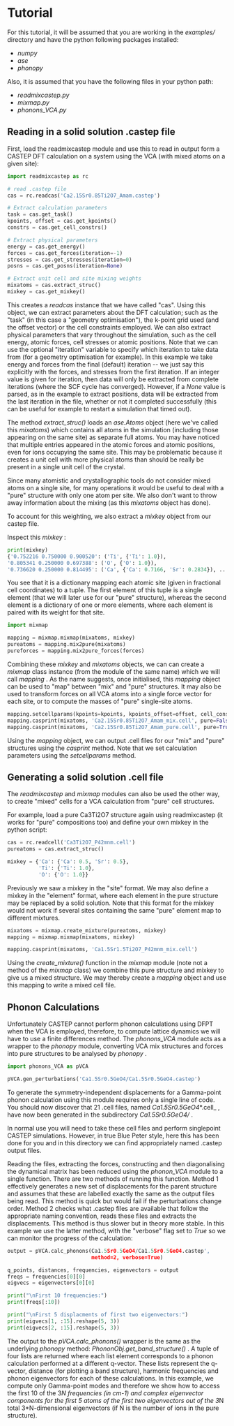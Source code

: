 # Tutorial

For this tutorial, it will be assumed that you are working in the _examples/_ directory and have the python following packages installed:

* _numpy_
* _ase_
* _phonopy_

Also, it is assumed that you have the following files in your python path:

* _readmixcastep.py_
* _mixmap.py_
* _phonons_VCA.py_

## Reading in a solid solution .castep file

First, load the readmixcastep module and use this to read in output form a CASTEP DFT calculation on a system using the VCA (with mixed atoms on a given site): 

```python
import readmixcastep as rc

# read .castep file
cas = rc.readcas('Ca2.15Sr0.85Ti2O7_Amam.castep')

# Extract calculation parameters
task = cas.get_task()
kpoints, offset = cas.get_kpoints()
constrs = cas.get_cell_constrs()

# Extract physical parameters
energy = cas.get_energy()
forces = cas.get_forces(iteration=-1)
stresses = cas.get_stresses(iteration=0)
posns = cas.get_posns(iteration=None)

# Extract unit cell and site mixing weights
mixatoms = cas.extract_struc()
mixkey = cas.get_mixkey()
```

This creates a _readcas_ instance that we have called "cas". Using this object, we can extract parameters about the DFT calculation; such as the "task" (in this case a "geometry optimisation"), the k-point grid used (and the offset vector) or the cell constraints employed. We can also extract physical parameters that vary throughout the simulation, such as the cell energy, atomic forces, cell stresses or atomic positions. Note that we can use the optional "iteration" variable to specify which iteration to take data from (for a geometry optimisation for example). In this example we take energy and forces from the final (default) iteration -- we just say this explicitly with the forces, and stresses from the first iteration. If an integer value is given for iteration, then data will only be extracted from complete iterations (where the SCF cycle has converged). However, if a _None_ value is parsed, as in the example to extract positions, data will be extracted from the last iteration in the file, whether or not it completed successfully (this can be useful for example to restart a simulation that timed out).

The method _extract_struc()_ loads an _ase.Atoms_ object (here we've called this _mixatoms_) which contains all atoms in the simulation (including those appearing on the same site) as separate full atoms. You may have noticed that multiple entries appeared in the atomic forces and atomic positions, even for ions occupying the same site. This may be problematic because it creates a unit cell with more physical atoms than should be really be present in a single unit cell of the crystal.

Since many atomistic and crystallographic tools do not consider mixed atoms on a single site, for many operations it would be useful to deal with a "pure" structure with only one atom per site. We also don't want to throw away information about the mixing (as this _mixatoms_ object has done).

To account for this weighting, we also extract a _mixkey_ object from our castep file.

Inspect this _mixkey_ :

```python
print(mixkey)
{'0.752216 0.750000 0.900520': ('Ti', {'Ti': 1.0}),
'0.805341 0.250000 0.697388': ('O', {'O': 1.0}),
'0.736620 0.250000 0.814495': ('Ca', {'Ca': 0.7166, 'Sr': 0.2834}), ...
```

You see that it is a dictionary mapping each atomic site (given in fractional cell coordinates) to a tuple. The first element of this tuple is a single element (that we will later use for our "pure" structure), whereas the second element is a dictionary of one or more elements, where each element is paired with its weight for that site.

```python
import mixmap

mapping = mixmap.mixmap(mixatoms, mixkey)
pureatoms = mapping.mix2pure(mixatoms)
pureforces = mapping.mix2pure_forces(forces)
```

Combining these _mixkey_ and _mixatoms_ objects, we can can create a _mixmap_ class instance (from the module of the same name) which we will call _mapping_ . As the name suggests, once initialised, this _mapping_ object can be used to "map" between "mix" and "pure" structures. It may also be used to transform forces on all VCA atoms into a single force vector for each site, or to compute the masses of "pure" single-site atoms.

```python
mapping.setcellparams(kpoints=kpoints, kpoints_offset=offset, cell_constrs=constrs)
mapping.casprint(mixatoms, 'Ca2.15Sr0.85Ti2O7_Amam_mix.cell', pure=False)  # write mix cell
mapping.casprint(mixatoms, 'Ca2.15Sr0.85Ti2O7_Amam_pure.cell', pure=True)  # write pure cell
```

Using the _mapping_ object, we can output .cell files for our "mix" and "pure" structures using the _casprint_ method. Note that we set calculation parameters using the _setcellparams_ method.

## Generating a solid solution .cell file

The _readmixcastep_ and _mixmap_ modules can also be used the other way, to create "mixed" cells for a VCA calculation from "pure" cell structures.

For example, load a pure Ca3Ti2O7 structure again using readmixcastep (it works for "pure" compositions too) and define your own mixkey in the python script:

```python
cas = rc.readcell('Ca3Ti2O7_P42mnm.cell')
pureatoms = cas.extract_struc()

mixkey = {'Ca': {'Ca': 0.5, 'Sr': 0.5},
          'Ti': {'Ti': 1.0},
          'O': {'O': 1.0}}
```

Previously we saw a mixkey in the "site" format. We may also define a mixkey in the "element" format, where each element in the pure structure may be replaced by a solid solution. Note that this format for the mixkey would not work if several sites containing the same "pure" element map to different mixtures.


```python
mixatoms = mixmap.create_mixture(pureatoms, mixkey)
mapping = mixmap.mixmap(mixatoms, mixkey)

mapping.casprint(mixatoms, 'Ca1.5Sr1.5Ti2O7_P42mnm_mix.cell')
```

Using the _create_mixture()_ function in the _mixmap_ module (note not a method of the _mixmap_ class) we combine this pure structure and mixkey to give us a mixed structure. We may thereby create a _mapping_ object and use this mapping to write a mixed cell file.

## Phonon Calculations

Unfortunately CASTEP cannot perform phonon calculations using DFPT when the VCA is employed, therefore, to compute lattice dynamics we will have to use a finite differences method. The _phonons_VCA_ module acts as a wrapper to the _phonopy_ module, converting VCA mix structures and forces into pure structures to be analysed by _phonopy_ .

```python
import phonons_VCA as pVCA

pVCA.gen_perturbations('Ca1.5Sr0.5GeO4/Ca1.5Sr0.5GeO4.castep')
```

To generate the symmetry-independent displacements for a Gamma-point phonon calculation using this module requires only a single line of code. You should now discover that 21 .cell files, named _Ca1.5Sr0.5GeO4_*.cell_ , have now been generated in the subdirectory _Ca1.5Sr0.5GeO4/_ .

In normal use you will need to take these cell files and perform singlepoint CASTEP simulations. However, in true Blue Peter style, here this has been done for you and in this directory we can find appropriately named .castep output files.

Reading the files, extracting the forces, constructing and then diagonalising the dynamical matrix has been reduced using the _phonon_VCA_ module to a single function. There are two methods of running this function. Method 1 effectively generates a new set of displacements for the parent structure and assumes that these are labelled exactly the same as the output files being read. This method is quick but would fail if the perturbations change order. Method 2 checks what .castep files are available that follow the appropriate naming convention, reads these files and extracts the displacements. This method is thus slower but in theory more stable. In this example we use the latter method, with the "verbose" flag set to _True_ so we can monitor the progress of the calculation:

```python
output = pVCA.calc_phonons(Ca1.5Sr0.5GeO4/Ca1.5Sr0.5GeO4.castep',
                           method=2, verbose=True)

q_points, distances, frequencies, eigenvectors = output
freqs = frequencies[0][0]
eigvecs = eigenvectors[0][0]

print("\nFirst 10 frequencies:")
print(freqs[:10])

print("\nFirst 5 displacments of first two eigenvectors:")
print(eigvecs[1, :15].reshape(5, 3))
print(eigvecs[2, :15].reshape(5, 3))
```

The output to the _pVCA.calc_phonons()_ wrapper is the same as the underlying _phonopy_ method: _PhononObj.get_band_structure()_ . A tuple of four lists are returned where each list element corresponds to a phonon calculation performed at a different q-vector. These lists represent the q-vector, distance (for plotting a band structure), harmonic frequencies and phonon eigenvectors for each of these calculations. In this example, we compute only Gamma-point modes and therefore we show how to access the first 10 of the 3*N frequencies (in cm-1) and complex eigenvector components for the first 5 atoms of the first two eigenvectors out of the 3*N total 3*N-dimensional eigenvectors (if N is the number of ions in the pure structure).

